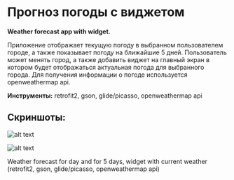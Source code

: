 # Прогноз погоды c виджетом
**Weather forecast app with widget.**

Приложение отображает текущую погоду в выбранном пользователем городе, а также показывает погоду на ближайшие 5 дней. Пользователь может менять город, а также добавить виджет на главный экран в котором будет отображаться актуальная погода для выбранного города. Для получения информации о погоде используется openweathermap api.

**Инструменты:** retrofit2, gson, glide/picasso, openweathermap api

## Скриншоты:

![alt text](https://i.ibb.co/NsKwDyW/weather.jpg)

![alt text](https://i.ibb.co/Ryx58PZ/widget-Weather.jpg)

Weather forecast for day and for 5 days, widget with current weather (retrofit2, gson, glide/picasso, openweathermap api)
